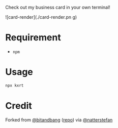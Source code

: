 Check out my business card in your own terminal!

![card-render](./card-render.pn g)

# Requirement
* `npm`

# Usage

```bash
npx kxrt 
```

# Credit

Forked from [@bitandbang](https://twitter.com/bitandbang/status/1075473070368919552)
([repo](https://github.com/bnb/bitandbang)) via [@natterstefan](https://github.com/natterstefan/)

